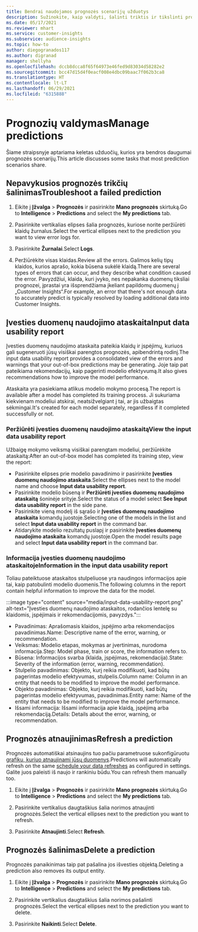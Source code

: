 ```yaml
---
title: Bendrai naudojamos prognozės scenarijų užduotys
description: Sužinokite, kaip valdyti, šalinti triktis ir tikslinti prognozes.
ms.date: 05/17/2021
ms.reviewer: mhart
ms.service: customer-insights
ms.subservice: audience-insights
ms.topic: how-to
author: diegogranados117
ms.author: digranad
manager: shellyha
ms.openlocfilehash: dccb8dcca8f65f64973e46fed9d83034d58282e2
ms.sourcegitcommit: bcc47d15d4f0eacf008e4dbc09baac7f062b3ca8
ms.translationtype: HT
ms.contentlocale: lt-LT
ms.lasthandoff: 06/29/2021
ms.locfileid: "6315888"
---
```

# <a name="manage-predictions"></a><span data-ttu-id="a8dfd-103">Prognozių valdymas</span><span class="sxs-lookup"><span data-stu-id="a8dfd-103">Manage predictions</span></span>

<span data-ttu-id="a8dfd-104">Šiame straipsnyje aptariama keletas užduočių, kurios yra bendros daugumai prognozės scenarijų.</span><span class="sxs-lookup"><span data-stu-id="a8dfd-104">This article discusses some tasks that most prediction scenarios share.</span></span>

## <a name="troubleshoot-a-failed-prediction"></a><span data-ttu-id="a8dfd-105">Nepavykusios prognozės trikčių šalinimas</span><span class="sxs-lookup"><span data-stu-id="a8dfd-105">Troubleshoot a failed prediction</span></span>

1. <span data-ttu-id="a8dfd-106">Eikite į **Įžvalga** > **Prognozės** ir pasirinkite **Mano prognozės** skirtuką.</span><span class="sxs-lookup"><span data-stu-id="a8dfd-106">Go to **Intelligence** > **Predictions** and select the **My predictions** tab.</span></span>

1. <span data-ttu-id="a8dfd-107">Pasirinkite vertikalias elipses šalia prognozės, kuriose norite peržiūrėti klaidų žurnalus.</span><span class="sxs-lookup"><span data-stu-id="a8dfd-107">Select the vertical ellipses next to the prediction you want to view error logs for.</span></span>

1. <span data-ttu-id="a8dfd-108">Pasirinkite **Žurnalai**.</span><span class="sxs-lookup"><span data-stu-id="a8dfd-108">Select **Logs**.</span></span>

1. <span data-ttu-id="a8dfd-109">Peržiūrėkite visas klaidas.</span><span class="sxs-lookup"><span data-stu-id="a8dfd-109">Review all the errors.</span></span> <span data-ttu-id="a8dfd-110">Galimos kelių tipų klaidos, kurios aprašo, kokia būsena sukėlė klaidą.</span><span class="sxs-lookup"><span data-stu-id="a8dfd-110">There are several types of errors that can occur, and they describe what condition caused the error.</span></span> <span data-ttu-id="a8dfd-111">Pavyzdžiui, klaida, kuri įvyko, nes nepakanka duomenų tiksliai prognozei, įprastai yra išsprendžiama įkeliant papildomų duomenų į „Customer Insights“.</span><span class="sxs-lookup"><span data-stu-id="a8dfd-111">For example, an error that there's not enough data to accurately predict is typically resolved by loading additional data into Customer Insights.</span></span>

## <a name="input-data-usability-report"></a><span data-ttu-id="a8dfd-112">Įvesties duomenų naudojimo ataskaita</span><span class="sxs-lookup"><span data-stu-id="a8dfd-112">Input data usability report</span></span>

<span data-ttu-id="a8dfd-113">Įvesties duomenų naudojimo ataskaita pateikia klaidų ir įspėjimų, kuriuos gali sugeneruoti jūsų visiškai parengtos prognozės, apibendrintą rodinį.</span><span class="sxs-lookup"><span data-stu-id="a8dfd-113">The input data usability report provides a consolidated view of the errors and warnings that your out-of-box predictions may be generating.</span></span> <span data-ttu-id="a8dfd-114">Joje taip pat pateikiama rekomendacijų, kaip pagerinti modelio efektyvumą.</span><span class="sxs-lookup"><span data-stu-id="a8dfd-114">It also gives recommendations how to improve the model performance.</span></span>

<span data-ttu-id="a8dfd-115">Ataskaita yra pasiekiama atlikus modelio mokymo procesą.</span><span class="sxs-lookup"><span data-stu-id="a8dfd-115">The report is available after a model has completed its training process.</span></span> <span data-ttu-id="a8dfd-116">Ji sukuriama kiekvienam modeliui atskirai, neatsižvelgiant į tai, ar jis užbaigtas sėkmingai.</span><span class="sxs-lookup"><span data-stu-id="a8dfd-116">It's created for each model separately, regardless if it completed successfully or not.</span></span>

### <a name="view-the-input-data-usability-report"></a><span data-ttu-id="a8dfd-117">Peržiūrėti įvesties duomenų naudojimo ataskaitą</span><span class="sxs-lookup"><span data-stu-id="a8dfd-117">View the input data usability report</span></span>

<span data-ttu-id="a8dfd-118">Užbaigę mokymo veiksmą visiškai parengtam modeliui, peržiūrėkite ataskaitą:</span><span class="sxs-lookup"><span data-stu-id="a8dfd-118">After an out-of-box model has completed its training step, view the report:</span></span>
- <span data-ttu-id="a8dfd-119">Pasirinkite elipses prie modelio pavadinimo ir pasirinkite **Įvesties duomenų naudojimo ataskaita**.</span><span class="sxs-lookup"><span data-stu-id="a8dfd-119">Select the ellipses next to the model name and choose **Input data usability report**.</span></span>
- <span data-ttu-id="a8dfd-120">Pasirinkite modelio būseną ir **Peržiūrėti įvesties duomenų naudojimo ataskaitą** šoninėje srityje.</span><span class="sxs-lookup"><span data-stu-id="a8dfd-120">Select the status of a model select **See Input data usability report** in the side pane.</span></span>
- <span data-ttu-id="a8dfd-121">Pasirinkite vieną modelį iš sąrašo ir **Įvesties duomenų naudojimo ataskaita** komandų juostoje.</span><span class="sxs-lookup"><span data-stu-id="a8dfd-121">Selecting one of the models in the list and select **Input data usability report** in the command bar.</span></span>
- <span data-ttu-id="a8dfd-122">Atidarykite modelio rezultatų puslapį ir pasirinkite **Įvesties duomenų naudojimo ataskaita** komandų juostoje.</span><span class="sxs-lookup"><span data-stu-id="a8dfd-122">Open the model results page and select **Input data usability report** in the command bar.</span></span>

### <a name="information-in-the-input-data-usability-report"></a><span data-ttu-id="a8dfd-123">Informacija įvesties duomenų naudojimo ataskaitoje</span><span class="sxs-lookup"><span data-stu-id="a8dfd-123">Information in the input data usability report</span></span>

<span data-ttu-id="a8dfd-124">Toliau pateiktuose ataskaitos stulpeliuose yra naudingos informacijos apie tai, kaip patobulinti modelio duomenis.</span><span class="sxs-lookup"><span data-stu-id="a8dfd-124">The following columns in the report contain helpful information to improve the data for the model.</span></span>

:::image type="content" source="media/input-data-usability-report.png" alt-text="Įvesties duomenų naudojimo ataskaitos, rodančios lentelę su klaidomis, įspėjimais ir rekomendacijomis, pavyzdys.":::

- <span data-ttu-id="a8dfd-126">Pavadinimas: Aprašomasis klaidos, įspėjimo arba rekomendacijos pavadinimas.</span><span class="sxs-lookup"><span data-stu-id="a8dfd-126">Name: Descriptive name of the error, warning, or recommendation.</span></span>
- <span data-ttu-id="a8dfd-127">Veiksmas: Modelio etapas, mokymas ar įvertinimas, nurodoma informacija.</span><span class="sxs-lookup"><span data-stu-id="a8dfd-127">Step: Model phase, train or score, the information refers to.</span></span>
- <span data-ttu-id="a8dfd-128">Būsena: Informacijos svarba (klaida, įspėjimas, rekomendacija).</span><span class="sxs-lookup"><span data-stu-id="a8dfd-128">State: Severity of the information (error, warning, recommendation).</span></span>
- <span data-ttu-id="a8dfd-129">Stulpelio pavadinimas: Objekto, kurį reikia modifikuoti, kad būtų pagerintas modelio efektyvumas, stulpelis.</span><span class="sxs-lookup"><span data-stu-id="a8dfd-129">Column name: Column in an entity that needs to be modified to improve the model performance.</span></span>
- <span data-ttu-id="a8dfd-130">Objekto pavadinimas: Objekto, kurį reikia modifikuoti, kad būtų pagerintas modelio efektyvumas, pavadinimas.</span><span class="sxs-lookup"><span data-stu-id="a8dfd-130">Entity name: Name of the entity that needs to be modified to improve the model performance.</span></span>
- <span data-ttu-id="a8dfd-131">Išsami informacija: Išsami informacija apie klaidą, įspėjimą arba rekomendaciją.</span><span class="sxs-lookup"><span data-stu-id="a8dfd-131">Details: Details about the error, warning, or recommendation.</span></span>

## <a name="refresh-a-prediction"></a><span data-ttu-id="a8dfd-132">Prognozės atnaujinimas</span><span class="sxs-lookup"><span data-stu-id="a8dfd-132">Refresh a prediction</span></span>

<span data-ttu-id="a8dfd-133">Prognozės automatiškai atsinaujins tuo pačiu parametruose sukonfigūruotu [grafiku, kuriuo atnaujinami jūsų duomenys](system.md#schedule-tab).</span><span class="sxs-lookup"><span data-stu-id="a8dfd-133">Predictions will automatically refresh on the same [schedule your data refreshes](system.md#schedule-tab) as configured in settings.</span></span> <span data-ttu-id="a8dfd-134">Galite juos paleisti iš naujo ir rankiniu būdu.</span><span class="sxs-lookup"><span data-stu-id="a8dfd-134">You can refresh them manually too.</span></span>

1. <span data-ttu-id="a8dfd-135">Eikite į **Įžvalga** > **Prognozės** ir pasirinkite **Mano prognozės** skirtuką.</span><span class="sxs-lookup"><span data-stu-id="a8dfd-135">Go to **Intelligence** > **Predictions** and select the **My predictions** tab.</span></span>

1. <span data-ttu-id="a8dfd-136">Pasirinkite vertikalius daugtaškius šalia norimos atnaujinti prognozės.</span><span class="sxs-lookup"><span data-stu-id="a8dfd-136">Select the vertical ellipses next to the prediction you want to refresh.</span></span>

1. <span data-ttu-id="a8dfd-137">Pasirinkite **Atnaujinti**.</span><span class="sxs-lookup"><span data-stu-id="a8dfd-137">Select **Refresh**.</span></span>

## <a name="delete-a-prediction"></a><span data-ttu-id="a8dfd-138">Prognozės šalinimas</span><span class="sxs-lookup"><span data-stu-id="a8dfd-138">Delete a prediction</span></span>

<span data-ttu-id="a8dfd-139">Prognozės panaikinimas taip pat pašalina jos išvesties objektą.</span><span class="sxs-lookup"><span data-stu-id="a8dfd-139">Deleting a prediction also removes its output entity.</span></span>

1. <span data-ttu-id="a8dfd-140">Eikite į **Įžvalga** > **Prognozės** ir pasirinkite **Mano prognozės** skirtuką.</span><span class="sxs-lookup"><span data-stu-id="a8dfd-140">Go to **Intelligence** > **Predictions** and select the **My predictions** tab.</span></span>

1. <span data-ttu-id="a8dfd-141">Pasirinkite vertikalius daugtaškius šalia norimos pašalinti prognozės.</span><span class="sxs-lookup"><span data-stu-id="a8dfd-141">Select the vertical ellipses next to the prediction you want to delete.</span></span>

1. <span data-ttu-id="a8dfd-142">Pasirinkite **Naikinti**.</span><span class="sxs-lookup"><span data-stu-id="a8dfd-142">Select **Delete**.</span></span>
